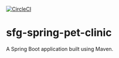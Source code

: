 [![CircleCI](https://circleci.com/gh/xuzishuo1996/sfg-spring-pet-clinic.svg?style=svg)](https://circleci.com/gh/xuzishuo1996/sfg-spring-pet-clinic)

# sfg-spring-pet-clinic

A Spring Boot application built using Maven.
